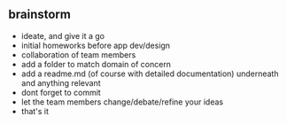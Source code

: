 ## brainstorm

- ideate, and give it a go
- initial homeworks before app dev/design
- collaboration of team members
- add a folder to match domain of concern
- add a readme.md (of course with detailed documentation) underneath and anything relevant
- dont forget to commit
- let the team members change/debate/refine your ideas
- that's it